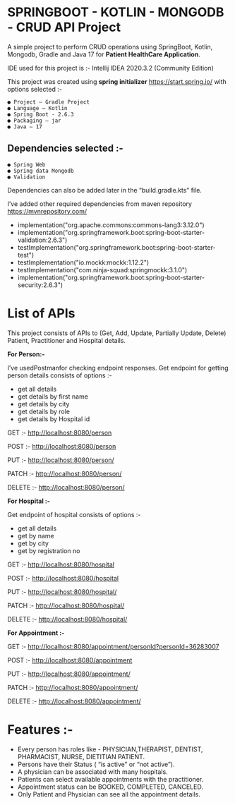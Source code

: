 # SPRINGBOOT - KOTLIN - MONGODB - CRUD API Project

A simple project to perform CRUD operations using SpringBoot, Kotlin, Mongodb, Gradle and Java 17 for **Patient HealthCare Application**.

IDE used for this project is :- Intellij IDEA 2020.3.2 (Community Edition)

This project was created using **spring initializer** https://start.spring.io/ with options selected :-
```
● Project – Gradle Project
● Language – Kotlin
● Spring Boot - 2.6.3
● Packaging – jar
● Java – 17
```

## Dependencies selected :-

```
● Spring Web
● Spring data Mongodb
● Validation
```
Dependencies can also be added later in the “build.gradle.kts” file.

I’ve added other required dependencies from maven repository https://mvnrepository.com/

- implementation("org.apache.commons:commons-lang3:3.12.0")
- implementation("org.springframework.boot:spring-boot-starter-validation:2.6.3")
- testImplementation("org.springframework.boot:spring-boot-starter-test")
- testImplementation("io.mockk:mockk:1.12.2")
- testImplementation("com.ninja-squad:springmockk:3.1.0")
- implementation("org.springframework.boot:spring-boot-starter-security:2.6.3")

# List of APIs

This project consists of APIs to (Get, Add, Update, Partially Update, Delete) Patient,
Practitioner and Hospital details.

**For Person:-**

I’ve usedPostmanfor checking endpoint responses.
Get endpoint for getting person details consists of options :- 
- get all details
- get details by first name
- get details by city
- get details by role
- get details by Hospital id

GET :- [http://localhost:8080/person](http://localhost:8080/person)

POST :- [http://localhost:8080/person](http://localhost:8080/person)

PUT :- [http://localhost:8080/person/](http://localhost:8080/person/)

PATCH :- [http://localhost:8080/person/](http://localhost:8080/person/)

DELETE :- [http://localhost:8080/person/](http://localhost:8080/person/)


**For Hospital :-**

Get endpoint of hospital consists of options :- 
- get all details
- get by name
- get by city
- get by registration no

GET :- [http://localhost:8080/hospital](http://localhost:8080/hospital)

POST :- [http://localhost:8080/hospital](http://localhost:8080/hospital)

PUT :- [http://localhost:8080/hospital/](http://localhost:8080/hospital/)

PATCH :- [http://localhost:8080/hospital/](http://localhost:8080/hospital/)

DELETE :- [http://localhost:8080/hospital/](http://localhost:8080/hospital/)


**For Appointment :-**

GET :- [http://localhost:8080/appointment/personId?personId=36283007](http://localhost:8080/appointment/personId?personId=36283007)

POST :- [http://localhost:8080/appointment](http://localhost:8080/appointment)

PUT :- [http://localhost:8080/appointment/](http://localhost:8080/appointment/)

PATCH :- [http://localhost:8080/appointment/](http://localhost:8080/appointment/)

DELETE :- [http://localhost:8080/appointment/](http://localhost:8080/appointment/)

# Features :-

- Every person has roles like - PHYSICIAN,THERAPIST, DENTIST, PHARMACIST,
    NURSE, DIETITIAN PATIENT.
- Persons have their Status ( “is active” or “not active”).
- A physician can be associated with many hospitals.
- Patients can select available appointments with the practitioner.
- Appointment status can be BOOKED, COMPLETED, CANCELED.
- Only Patient and Physician can see all the appointment details.


